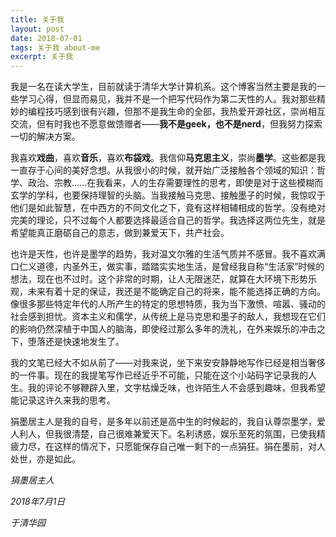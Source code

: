 ```yaml
---
title: 关于我
layout: post
date: 2018-07-01
tags: 关于我 about-me
excerpt: 关于我
---
```

 我是一名在读大学生，目前就读于清华大学计算机系。这个博客当然主要是我的一些学习心得，但显而易见，我并不是一个把写代码作为第二天性的人。我对那些精妙的编程技巧感到很有兴趣，但那不是我生命的全部，我热爱开源社区，崇尚相互交流，但有时我也不愿意做馈赠者——__我不是geek，也不是nerd__，但我努力探索一切的解决方案。

 我喜欢**戏曲**，喜欢**音乐**，喜欢**布袋戏**。我信仰**马克思主义**，崇尚**墨学**。这些都是我一直存于心间的美好念想。从我很小的时候，就开始广泛接触各个领域的知识：哲学、政治、宗教……在我看来，人的生存需要理性的思考，即使是对于这些模糊而玄学的学科，也要保持理智的头脑。当我接触马克思、接触墨子的时候，我惊叹于他们是如此智慧，在中西方的不同文化之下，竟有这样相辅相成的哲学。没有绝对完美的理论，只不过每个人都要选择最适合自己的哲学。我选择这两位先生，就是希望能真正磨砺自己的意志，做到兼爱天下，共产社会。

 也许是天性，也许是墨学的趋势，我对温文尔雅的生活气质并不感冒。我不喜欢满口仁义道德，内圣外王，做实事，踏踏实实地生活，是曾经我自称“生活家”时候的想法，现在也不过时。这个非常的时期，让人无限迷茫，就算在大环境下形势乐观，未来有着十足的保证，我还是不能确定自己的将来，能不能选择正确的方向。像很多那些特定年代的人所产生的特定的思想特质，我为当下激愤、喧嚣、骚动的社会感到担忧。资本主义和儒学，从传统上是马克思和墨子的敌人，我想现在它们的影响仍然深植于中国人的脑海，即使经过那么多年的洗礼，在外来娱乐的冲击之下，堕落还是快速地发生了。

 我的文笔已经大不如从前了——对我来说，坐下来安安静静地写作已经是相当奢侈的一件事。现在的我提笔写作已经近乎不可能，只能在这个小站码字记录我的人生。我的评论不够鞭辟入里，文字枯燥乏味，也许陌生人不会感到趣味，但我希望能记录这许久来我的思考。

 狷墨居主人是我的自号，是多年以前还是高中生的时候起的，我自认尊崇墨学，爱人利人，但我很清楚，自己很难兼爱天下。名利诱惑，娱乐至死的氛围，已使我精疲力尽，在这样的情况下，只愿能保存自己唯一剩下的一点狷狂。狷在墨前，对人处世，亦是如此。


*狷墨居主人*

*2018年7月1日*

*于清华园*
